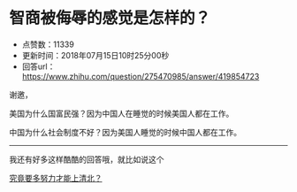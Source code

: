 # 智商被侮辱的感觉是怎样的？
- 点赞数：11339
- 更新时间：2018年07月15日10时25分00秒
- 回答url：https://www.zhihu.com/question/275470985/answer/419854723
<body>
 <p data-pid="713VzmAp">谢邀，</p>
 <p data-pid="K5-AlmER">美国为什么国富民强？因为中国人在睡觉的时候美国人都在工作。</p>
 <p data-pid="m2NT_HqZ">中国为什么社会制度不好？因为美国人睡觉的时候中国人都在工作。</p>
 <hr>
 <p data-pid="6dMFT7-V">我还有好多这样酷酷的回答哦，就比如说这个</p><a href="https://www.zhihu.com/question/271547749/answer/442821371" data-draft-node="block" data-draft-type="link-card" class="internal">究竟要多努力才能上清北？</a>
</body>
